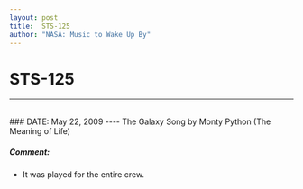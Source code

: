```yaml
---
layout: post
title:  STS-125
author: "NASA: Music to Wake Up By"
---
```


# STS-125
----
<br/>
### DATE: May 22, 2009
----
The Galaxy Song by Monty Python (The Meaning of Life)

##### Comment:
* It was played for the entire crew.

